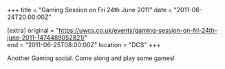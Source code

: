 +++
title = "Gaming Session on Fri 24th June 2011"
date = "2011-06-24T20:00:00Z"

[extra]
original = "https://uwcs.co.uk/events/gaming-session-on-fri-24th-june-2011-1474489052821/"    
end = "2011-06-25T08:00:00Z"
location = "DCS"
+++

Another Gaming social. Come along and play some games\!

